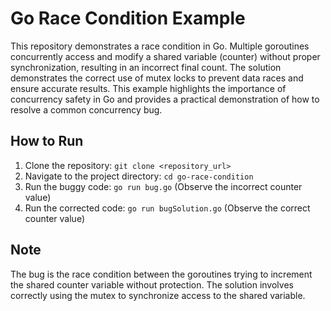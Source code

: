 # Go Race Condition Example
This repository demonstrates a race condition in Go.  Multiple goroutines concurrently access and modify a shared variable (counter) without proper synchronization, resulting in an incorrect final count.  The solution demonstrates the correct use of mutex locks to prevent data races and ensure accurate results.  This example highlights the importance of concurrency safety in Go and provides a practical demonstration of how to resolve a common concurrency bug.

## How to Run
1. Clone the repository: `git clone <repository_url>`
2. Navigate to the project directory: `cd go-race-condition`
3. Run the buggy code: `go run bug.go` (Observe the incorrect counter value)
4. Run the corrected code: `go run bugSolution.go` (Observe the correct counter value)

## Note
The bug is the race condition between the goroutines trying to increment the shared counter variable without protection. The solution involves correctly using the mutex to synchronize access to the shared variable.